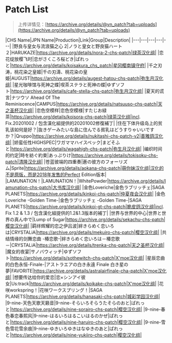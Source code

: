 # Patch List

> 上传详情见：[https://archive.org/details/@vn_patch?tab=uploads](https://archive.org/details/@vn_patch?tab=uploads)

|CHS Name|JPN Name|Production|Link|Group|Description|
|---|---|---|---|---|
|野良与皇女与流浪猫之心 2|ノラと皇女と野良猫ハート２|HARUKAZE|https://archive.org/details/nora-2-chs-patch|绿茶汉化组|
|恋花绽放樱飞时|恋がさくころ桜どき|ぱれっと|https://archive.org/details/koisakura_chs_patch|星冈樱南镇守府|
|千之刃涛，桃花染之皇姬|千の刃濤、桃花染の皇姫|AUGUST|https://archive.org/details/augest-hatou-chs-patch|弥生月汉化组|
|星光咖啡馆与死神之蝶|喫茶ステラと死神の蝶|ゆずソフト|https://archive.org/details/cafe-stella-chs-patch|弥生月汉化组|
|夏天的谎言|ナツウソ Ahead Of The Reminiscence|CAMPUS|https://archive.org/details/natsuuso-chs-patch|天之圣杯汉化组|
|恋色空模样|恋色空模様|すたじお緑茶|https://archive.org/details/koisora-chs-patch|绿茶汉化组|incl. Fix.20201002 / 包含漢化組提供的20201002修復補丁|
|住在下体升级岛上的贫乳该如何是好？|抜きゲーみたいな島に住んでる貧乳はどうすりゃいいですか？|Qruppo|https://archive.org/details/nukitashi-chs-patch-v2|善雅鸽汉化组|
|娇蛮任性HIGHSPEC|ワガママハイスペック|まどそふと|https://archive.org/details/wagahigh-chs-patch|弥生月汉化组|
|编织时间的约定|時を紡ぐ約束|あっぷりけ|https://archive.org/details/tokisoku-chs-patch|清隆汉化组|
|苍蓝彼端的四重奏|蒼の彼方のフォーリズム|Sprite|https://archive.org/details/aokana-chs-patch|萌你妹汉化组|汉化的不是原版，而是2018年发售的Perfect Edition版本|
|LAMUNATION！|LAMUNATION！|WhitePowder|https://archive.org/details/lamunation-chs-patch|大书库汉化组|
|金色Loveriche|金色ラブリッチェ|SAGA PLANETS|https://archive.org/details/kinkoi-chs-patch|仲夏夜会汉化组|
|金色Loveriche -Golden Time-|金色ラブリッチェ -Golden Time-|SAGA PLANETS|https://archive.org/details/kinkoi-gt-chs-patch|脆皮鸽汉化组|incl. Fix 1.2 & 1.3 / 包含漢化組提供的1.2&1.3版本的補丁|
|世界与世界的中心|世界と世界の真ん中で|Lump of Sugar|https://archive.org/details/sekachu-chs-patch|樱空汉化组|
|羁绊辉耀的恋之伊吕波|絆きらめく恋いろは|CRYSTALiA|https://archive.org/details/mekuiro-chs-patch|樱空汉化组|
|共结情缘的剑舞恋曲 -椿恋歌-|絆きらめく恋いろは－椿恋歌－|CRYSTALiA|https://archive.org/details/trenka-chs-patch|天之圣杯汉化组|
|魔女的夜宴|サノバウィッチ|ゆずソフト|https://archive.org/details/sothewitch-chs-patch|X'moe汉化组|
|星辰恋曲的白色永恒-Finale-|アストラエアの白き永遠 Finale 白き星の夢|FAVORITE|https://archive.org/details/astralairfinale-cha-patch|X'moe汉化组|
|想要传达给你的爱恋|恋×シンアイ彼女|Us:track|https://archive.org/details/koikake-chs-patch|X'moe汉化组|
|花咲workspring！|花咲ワークスプリング！|SAGA PLANETS|https://archive.org/details/hanasaki-chs-patch|城彩学园汉化组|
|9-nine-天色天歌天籁音|9-nine-そらいろそらうたそらのおと|ぱれっと|https://archive.org/details/nine-sorairo-chs-patch|樱空汉化组|
|9-nine-春色春恋春熙风|9-nine-はるいろはるこいはるのかぜ|ぱれっと|https://archive.org/details/nine-haruiro-chs-patch|樱空汉化组|
|9-nine-雪色雪花雪余痕|9-nine-ゆきいろゆきはなゆきのあと|ぱれっと|https://archive.org/details/nine-yukiiro-chs-patch|樱空汉化组|
